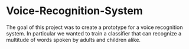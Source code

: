 # Voice-Recognition-System
The goal of this project was to create a prototype for a voice recognition system. In particular we wanted to train a classifier that can recognize a multitude of words spoken by adults and children alike.
